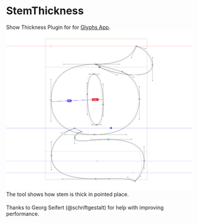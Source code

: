 # StemThickness
Show Thickness Plugin for for [Glyphs App](http://glyphsapp.com/).
![Show Thickness illustration](images/ilu_StemThickness.png)
The tool shows how stem is thick in pointed place.

####
Thanks to Georg Seifert (@schriftgestalt) for help with improving performance.
